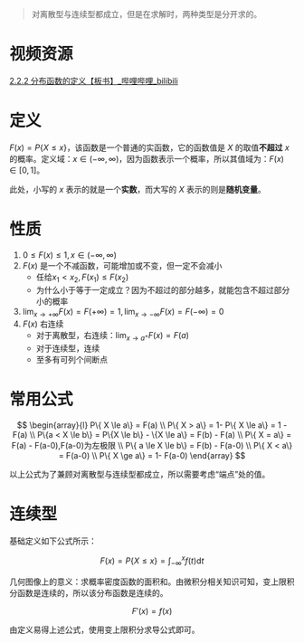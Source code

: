 
> 对离散型与连续型都成立，但是在求解时，两种类型是分开求的。

# 视频资源

[2.2.2 分布函数的定义【板书】_哔哩哔哩_bilibili](https://www.bilibili.com/video/BV1ot411y7mU/?p=22&spm_id_from=pageDriver&vd_source=5c0fccc3e62acb7264f3cd05395b00c0)

# 定义

$F(x) = P\{ X \le x\}$，该函数是一个普通的实函数，它的函数值是 $X$ 的取值**不超过** $x$ 的概率。定义域：$x \in (-\infty, \infty)$，因为函数表示一个概率，所以其值域为：$F(x) \in [0,1]$。

此处，小写的 $x$ 表示的就是一个**实数**，而大写的 $X$ 表示的则是**随机变量**。

# 性质

1. $0 \le F(x) \le 1, x \in (-\infty, \infty)$
2. $F(x)$ 是一个不减函数，可能增加或不变，但一定不会减小
	- 任给$x_1 < x_2, F(x_1) \le F(x_2)$
	- 为什么小于等于一定成立？因为不超过的部分越多，就能包含不超过部分小的概率
3. $\lim_{x \to + \infty} F(x) = F(+\infty) = 1, \lim_{x \to - \infty} F(x) = F(-\infty) = 0$
4. $F(x)$ 右连续
	- 对于离散型，右连续：$\lim_{x \to a^+} F(x) = F(a)$
	- 对于连续型，连续
	- 至多有可列个间断点

# 常用公式

$$
\begin{array}{l}
P\{ X \le a\} = F(a) \\
P\{ X > a\} = 1- P\{ X \le a\} = 1 - F(a) \\
P\{a < X \le b\} = P\{X \le b\} - \{X \le a\} = F(b) - F(a) \\
P\{ X = a\} = F(a) - F(a-0),F(a-0)为左极限 \\
P\{ a \le X \le b\} = F(b) - F(a-0) \\
P\{ X < a\} = F(a-0) \\
P\{ X \ge a\} = 1- F(a-0)
\end{array}
$$

以上公式为了兼顾对离散型与连续型都成立，所以需要考虑“端点”处的值。

# 连续型

基础定义如下公式所示：

$$
F(x) = P\{ X \le x \} = \int_{-\infty}^x f(t) \mathrm d t
$$

几何图像上的意义：求概率密度函数的面积和。由微积分相关知识可知，变上限积分函数是连续的，所以该分布函数是连续的。

$$
F'(x) = f(x)
$$

由定义易得上述公式，使用变上限积分求导公式即可。
